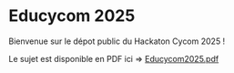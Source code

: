 # Educycom 2025

Bienvenue sur le dépot public du Hackaton Cycom 2025 !

Le sujet est disponible en PDF ici => [Educycom2025.pdf](Educycom2025.pdf)

